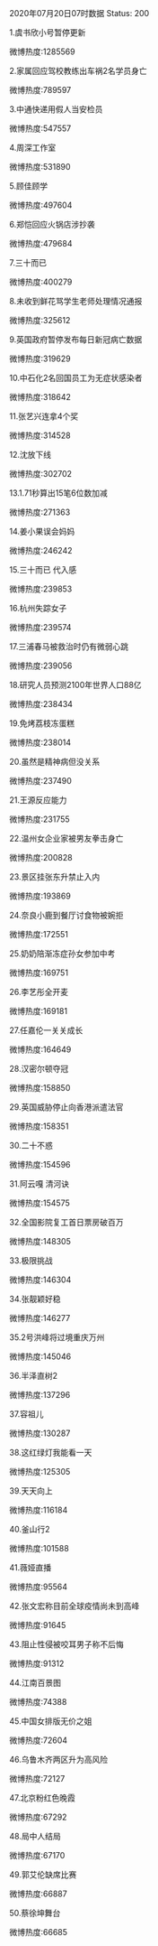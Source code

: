 2020年07月20日07时数据
Status: 200

1.虞书欣小号暂停更新

微博热度:1285569

2.家属回应驾校教练出车祸2名学员身亡

微博热度:789597

3.中通快递用假人当安检员

微博热度:547557

4.周深工作室

微博热度:531890

5.顾佳顾学

微博热度:497604

6.郑恺回应火锅店涉抄袭

微博热度:479684

7.三十而已

微博热度:400279

8.未收到鲜花骂学生老师处理情况通报

微博热度:325612

9.英国政府暂停发布每日新冠病亡数据

微博热度:319629

10.中石化2名回国员工为无症状感染者

微博热度:318642

11.张艺兴连拿4个奖

微博热度:314528

12.沈放下线

微博热度:302702

13.1.71秒算出15笔6位数加减

微博热度:271363

14.姜小果误会妈妈

微博热度:246242

15.三十而已 代入感

微博热度:239853

16.杭州失踪女子

微博热度:239574

17.三浦春马被救治时仍有微弱心跳

微博热度:239056

18.研究人员预测2100年世界人口88亿

微博热度:238434

19.免烤荔枝冻蛋糕

微博热度:238014

20.虽然是精神病但没关系

微博热度:237490

21.王源反应能力

微博热度:231755

22.温州女企业家被男友拳击身亡

微博热度:200828

23.景区挂张东升禁止入内

微博热度:193869

24.奈良小鹿到餐厅讨食物被婉拒

微博热度:172551

25.奶奶陪渐冻症孙女参加中考

微博热度:169751

26.李艺彤全开麦

微博热度:169181

27.任嘉伦一关关成长

微博热度:164649

28.汉密尔顿夺冠

微博热度:158850

29.英国威胁停止向香港派遣法官

微博热度:158351

30.二十不惑

微博热度:154596

31.阿云嘎 清河诀

微博热度:154575

32.全国影院复工首日票房破百万

微博热度:148305

33.极限挑战

微博热度:146304

34.张靓颖好稳

微博热度:146277

35.2号洪峰将过境重庆万州

微博热度:145046

36.半泽直树2

微博热度:137296

37.容祖儿

微博热度:130287

38.这红绿灯我能看一天

微博热度:125305

39.天天向上

微博热度:116184

40.釜山行2

微博热度:101588

41.薇娅直播

微博热度:95564

42.张文宏称目前全球疫情尚未到高峰

微博热度:91645

43.阻止性侵被咬耳男子称不后悔

微博热度:91312

44.江南百景图

微博热度:74388

45.中国女排版无价之姐

微博热度:72604

46.乌鲁木齐两区升为高风险

微博热度:72127

47.北京粉红色晚霞

微博热度:67292

48.局中人结局

微博热度:67170

49.郭艾伦缺席比赛

微博热度:66887

50.蔡徐坤舞台

微博热度:66685

